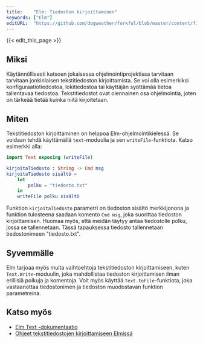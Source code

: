 ```yaml
---
title:    "Elm: Tiedoston kirjoittaminen"
keywords: ["Elm"]
editURL:  "https://github.com/dogweather/forkful/blob/master/content/fi/elm/writing-a-text-file.md"
---
```


{{< edit_this_page >}}

## Miksi

Käytännöllisesti katsoen jokaisessa ohjelmointiprojektissa tarvitaan tarvitaan jonkinlaisen tekstitiedoston kirjoittamista. Se voi olla esimerkiksi konfiguraatiotiedostoa, lokitiedostoa tai käyttäjän syöttämää tietoa tallentavaa tiedostoa. Tekstitiedostot ovat olennainen osa ohjelmointia, joten on tärkeää tietää kuinka niitä kirjoitetaan.

## Miten

Tekstitiedoston kirjoittaminen on helppoa Elm-ohjelmointikielessä. Se voidaan tehdä käyttämällä `text`-moduulia ja sen `writeFile`-funktiota. Katso esimerkki alla:

```elm
import Text exposing (writeFile)

kirjoitaTiedosto : String -> Cmd msg
kirjoitaTiedosto sisältö =
    let
        polku = "tiedosto.txt"
    in
    writeFile polku sisältö
```

Funktion `kirjoitaTiedosto` parametri on tiedoston sisältö merkkijonona ja funktion tulosteena saadaan komento `Cmd msg`, joka suorittaa tiedoston kirjoittamisen. Huomaa myös, että meidän täytyy antaa tiedostolle polku, jossa se tallennetaan. Tässä tapauksessa tiedosto tallennetaan tiedostonimeen "tiedosto.txt".

## Syvemmälle

Elm tarjoaa myös muita vaihtoehtoja tekstitiedoston kirjoittamiseen, kuten `Text.Write`-moduulin, joka mahdollistaa tiedoston kirjoittamisen ilman erillisiä polkuja ja komentoja. Voit myös käyttää `Text.toFile`-funktiota, joka vastaanottaa tiedostonimen ja tiedoston muodostavan funktion parametreina.

## Katso myös

- [Elm Text -dokumentaatio](https://package.elm-lang.org/packages/elm-lang/core/1.0.5/Text)
- [Ohjeet tekstitiedostojen kirjoittamiseen Elmissä](https://elmprogramming.com/writing-text-files-in-elm.html)